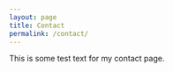 ```yaml
---
layout: page
title: Contact
permalink: /contact/
---
```


This is some test text for my contact page.
